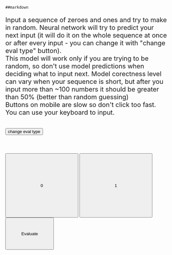     ##markdown




<p  style="font-size:20px;"">Input a sequence of zeroes and ones and try to make in random. Neural network will try to predict your                                  next input (it will do it 
                             on the whole sequence at once or after every input - you can change it with "change eval type" button).
                             <br>
                             This model will work only if you are trying to be random, so don't use model predictions when deciding  what to input next. Model corectness level can vary when your sequence is short, but after you input more than ~100 numbers it should be greater than 50% (better than random guessing)
                             <br>
                             Buttons on mobile are slow so don't click too fast.
                             <br>
                             You can use your keyboard to input.
</p>
<br>
<button onclick="change_eval_type()">change eval type</button>    
<br>
<p id="input" style="font-size:40px;"></p>
<br>
<input id="0" type="button" value="0" onclick="zero()" style="width: 45%; height: 200px;">
<input id="1" type="button" value="1" onclick="one()" style="width: 45%; height: 200px;">
<br>
<button id="eval_button" onclick="make_predictions()" style="width: 30%; height: 100px;">Evaluate</button>
<p id="eval" style="font-size:40px;"></p>
<br>
<p id="fast" style="font-size:40px;"></p>
<table id="sequences_table"></table>
